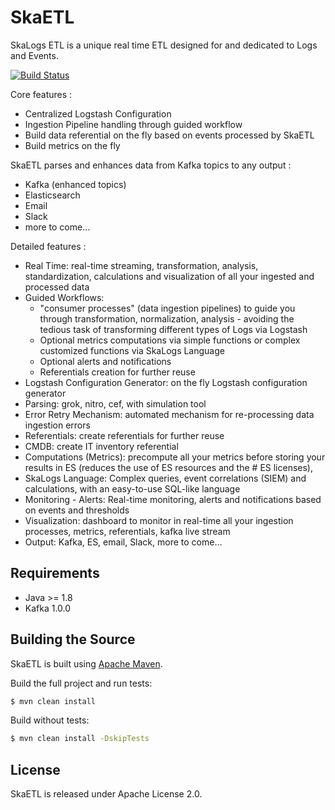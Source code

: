 # SkaETL

SkaLogs ETL is a unique real time ETL designed for and dedicated to Logs and Events.
 
[![Build Status](https://travis-ci.com/skalogs/SkaETL.svg?branch=master)](https://travis-ci.com/skalogs/SkaETL)

Core features :

 * Centralized Logstash Configuration
 * Ingestion Pipeline handling through guided workflow
 * Build data referential on the fly based on events processed by SkaETL
 * Build metrics on the fly
 
 SkaETL parses and enhances data from Kafka topics to any output :
 * Kafka (enhanced topics)
 * Elasticsearch
 * Email
 * Slack
 * more to come...

Detailed features :

 * Real Time: real-time streaming, transformation, analysis, standardization, calculations and visualization of all your        ingested and processed data
 * Guided Workflows:
   * "consumer processes" (data ingestion pipelines) to guide you through transformation, normalization, analysis - avoiding      the tedious task of transforming different types of Logs via Logstash
   * Optional metrics computations via simple functions or complex customized functions via SkaLogs Language
   * Optional alerts and notifications
   * Referentials creation for further reuse
 * Logstash Configuration Generator:  on the fly Logstash configuration generator
 * Parsing: grok, nitro, cef, with simulation tool
 * Error Retry Mechanism: automated mechanism for re-processing data ingestion errors
 * Referentials: create referentials for further reuse
 * CMDB: create IT inventory referential
 * Computations (Metrics): precompute all your metrics before storing your results in ES (reduces the use of ES resources and    the # ES licenses),
 * SkaLogs Language: Complex queries, event correlations (SIEM) and calculations, with an easy-to-use SQL-like language
 * Monitoring - Alerts: Real-time monitoring, alerts and notifications based on events and thresholds
 * Visualization: dashboard to monitor in real-time all your ingestion processes, metrics, referentials, kafka live stream
 * Output: Kafka, ES, email, Slack, more to come...


## Requirements

* Java >= 1.8 
* Kafka 1.0.0


## Building the Source

SkaETL is built using [Apache Maven](http://maven.apache.org/).

Build the full project and run tests: 
```sh
$ mvn clean install
```

Build without tests: 
```sh
$ mvn clean install -DskipTests
```

## License

SkaETL is released under Apache License 2.0.
